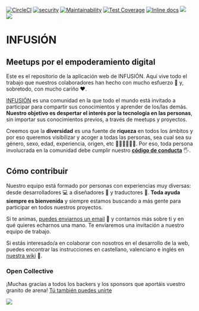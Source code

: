 [![CircleCI](https://circleci.com/gh/infusionvlc/infusion/tree/master.svg?style=svg)](https://circleci.com/gh/infusionvlc/infusion/tree/master)
[![security](https://hakiri.io/github/infusionvlc/infusion/master.svg)](https://hakiri.io/github/infusionvlc/infusion/master) [![Maintainability](https://api.codeclimate.com/v1/badges/ba2c255c923866e968db/maintainability)](https://codeclimate.com/github/infusionvlc/infusion/maintainability) [![Test Coverage](https://api.codeclimate.com/v1/badges/ba2c255c923866e968db/test_coverage)](https://codeclimate.com/github/infusionvlc/infusion/test_coverage) [![Inline docs](http://inch-ci.org/github/infusionvlc/infusion.svg?branch=master)](http://inch-ci.org/github/infusionvlc/infusion) <img src="https://opencollective.com/infusionvlc/tiers/sponsor/badge.svg?label=sponsor&color=brightgreen" /> <img src="https://opencollective.com/infusionvlc/tiers/backer/badge.svg?label=backer&color=brightgreen" />

# INFUSIÓN
## Meetups por el empoderamiento digital
Este es el repositorio de la aplicación web de INFUSIÓN. Aquí vive todo el trabajo que nuestros colaboradores han hecho con mucho esfuerzo 💪 y, sobretodo, con mucho cariño ❤️.

[INFUSIÓN](http://www.infusionvlc.com) es una comunidad en la que todo el mundo está invitado a participar para compartir sus conocimientos y aprender de los/las demás. **Nuestro objetivo es despertar el interés por la tecnología en las personas**, sin importar sus conocimientos previos, a través de meetups y proyectos.

Creemos que la **diversidad** es una fuente de **riqueza** en todos los ámbitos y por eso queremos visibilizar y acoger a todas las personas, sea cual sea su género, sexo, edad, experiencia, origen, etc 👱🧔🏽👨‍🌾👵. Por eso, toda persona involucrada en la comunidad debe cumplir nuestro **[código de conducta](http://www.infusionvlc.com/reglas)** 🖐️.

## Cómo contribuir
Nuestro equipo está formado por personas con experiencias muy diversas: desde desarrolladores 💻 a diseñadores 🎨 y traductores 💬. **Toda ayuda siempre es bienvenida** y siempre estamos buscando a más gente para participar en todos nuestros proyectos.

Si te animas, [puedes enviarnos un email](mailto:hola@infusionvlc.com) 📮 y contarnos más sobre ti y en qué quieres echarnos una mano. Te enviaremos una invitación a nuestro equipo de trabajo.

Si estás interesado/a en colaborar con nosotros en el desarrollo de la web, puedes encontrar las instrucciones en castellano, valenciano e inglés en [nuestra wiki](https://github.com/infusionvlc/infusion/wiki) 📓.


### Open Collective

¡Muchas gracias a todos los backers y los sponsors que aportáis vuestro granito de arena! [Tú también puedes unirte](https://opencollective.com/infusionvlc)

<a href="https://opencollective.com/infusionvlc#backers" target="_blank"><img src="https://opencollective.com/infusionvlc/backers.svg?width=890"></a>
